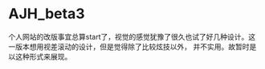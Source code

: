 AJH_beta3
=========
个人网站的改版事宜总算start了，视觉的感觉犹豫了很久也试了好几种设计。这一版本想用视差滚动的设计，但是觉得除了比较炫技以外，
并不实用。故暂时是以这种形式来展现。
